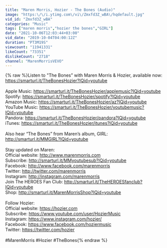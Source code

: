 ```yaml
---
title: "Maren Morris, Hozier - The Bones (Audio)"
image: "https:\/\/i.ytimg.com\/vi\/Zmxfd3Z_wBA\/hqdefault.jpg"
vid_id: "Zmxfd3Z_wBA"
categories: "Music"
tags: ["maren morris","hozier the bones","GIRL"]
date: "2021-10-06T12:03:44+03:00"
vid_date: "2019-10-04T04:00:12Z"
duration: "PT3M19S"
viewcount: "11941331"
likeCount: "73351"
dislikeCount: "2718"
channel: "MarenMorrisVEVO"
---
```

{% raw %}Listen to &quot;The Bones” with Maren Morris &amp; Hozier, available now: <a rel="nofollow" target="blank" href="https://smarturl.it/TheBonesHozier?IQid=youtube">https://smarturl.it/TheBonesHozier?IQid=youtube</a><br /><br />Apple Music: <a rel="nofollow" target="blank" href="https://smarturl.it/TheBonesHozier/applemusic?IQid=youtube">https://smarturl.it/TheBonesHozier/applemusic?IQid=youtube</a><br />Spotify: <a rel="nofollow" target="blank" href="https://smarturl.it/TheBonesHozier/spotify?IQid=youtube">https://smarturl.it/TheBonesHozier/spotify?IQid=youtube</a><br />Amazon Music: <a rel="nofollow" target="blank" href="https://smarturl.it/TheBonesHozier/az?IQid=youtube">https://smarturl.it/TheBonesHozier/az?IQid=youtube</a><br />YouTube Music: <a rel="nofollow" target="blank" href="https://smarturl.it/TheBonesHozier/youtubemusic?IQid=youtube">https://smarturl.it/TheBonesHozier/youtubemusic?IQid=youtube</a><br />Pandora: <a rel="nofollow" target="blank" href="https://smarturl.it/TheBonesHozier/pandora?IQid=youtube">https://smarturl.it/TheBonesHozier/pandora?IQid=youtube</a><br />iTunes: <a rel="nofollow" target="blank" href="https://smarturl.it/TheBonesHozier/itunes?IQid=youtube">https://smarturl.it/TheBonesHozier/itunes?IQid=youtube</a><br /> <br />Also hear “The Bones” from Maren’s album, GIRL: <a rel="nofollow" target="blank" href="http://smarturl.it/MMGIRL?IQid=youtube">http://smarturl.it/MMGIRL?IQid=youtube</a><br /> <br />Stay updated on Maren:<br />Official website: <a rel="nofollow" target="blank" href="http://www.marenmorris.com">http://www.marenmorris.com</a><br />Subscribe: <a rel="nofollow" target="blank" href="http://smarturl.it/MMyoutubesub?IQid=youtube">http://smarturl.it/MMyoutubesub?IQid=youtube</a><br />Facebook: <a rel="nofollow" target="blank" href="http://www.facebook.com/marenmorris">http://www.facebook.com/marenmorris</a><br />Twitter: <a rel="nofollow" target="blank" href="http://twitter.com/marenmorris">http://twitter.com/marenmorris</a><br />Instagram: <a rel="nofollow" target="blank" href="http://instagram.com/marenmorris">http://instagram.com/marenmorris</a><br />Join The HEROES Fan Club: <a rel="nofollow" target="blank" href="http://smarturl.it/TheHEROESfanclub?IQid=youtube">http://smarturl.it/TheHEROESfanclub?IQid=youtube</a><br />Shop: <a rel="nofollow" target="blank" href="http://smarturl.it/MarenMorrisShop?IQid=youtube">http://smarturl.it/MarenMorrisShop?IQid=youtube</a><br /><br />Follow Hozier:<br />Official website: <a rel="nofollow" target="blank" href="https://hozier.com">https://hozier.com</a><br />Subscribe: <a rel="nofollow" target="blank" href="https://www.youtube.com/user/HozierMusic">https://www.youtube.com/user/HozierMusic</a><br />Instagram: <a rel="nofollow" target="blank" href="https://www.instagram.com/hozier/">https://www.instagram.com/hozier/</a><br />Facebook: <a rel="nofollow" target="blank" href="https://www.facebook.com/hoziermusic">https://www.facebook.com/hoziermusic</a><br />Twitter: <a rel="nofollow" target="blank" href="https://twitter.com/hozier">https://twitter.com/hozier</a><br /><br />#MarenMorris #Hozier #TheBones{% endraw %}
